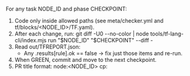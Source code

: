 For any task NODE_ID and phase CHECKPOINT:

1) Code only inside allowed paths (see meta/checker.yml and tf/blocks/<NODE_ID>/TF.yaml).
2) After each change, run:
   git diff -U0 --no-color | node tools/tf-lang-cli/index.mjs run "$NODE_ID" "$CHECKPOINT" --diff -
3) Read out/TFREPORT.json:
   - Any .results[rule].ok == false → fix just those items and re-run.
4) When GREEN, commit and move to the next checkpoint.
5) PR title format: node:<NODE_ID> cp:<CHECKPOINT>
